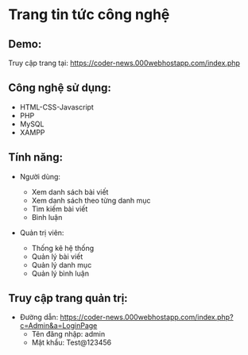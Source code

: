 # Trang tin tức công nghệ

## Demo: 
   Truy cập trang tại: https://coder-news.000webhostapp.com/index.php

## Công nghệ sử dụng:
  * HTML-CSS-Javascript
  * PHP
  * MySQL
  * XAMPP
  
## Tính năng:
 * Người dùng:
   - Xem danh sách bài viết
   - Xem danh sách theo từng danh mục
   - Tìm kiếm bài viết
   - Bình luận
 
 * Quản trị viên:
   - Thống kê hệ thống
   - Quản lý bài viết
   - Quản lý danh mục
   - Quản lý bình luận

## Truy cập trang quản trị: 
  - Đường dẫn: https://coder-news.000webhostapp.com/index.php?c=Admin&a=LoginPage
    * Tên đăng nhập: admin
    * Mật khẩu: Test@123456
